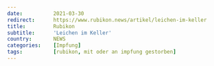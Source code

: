 ```yaml
---
date:          2021-03-30
redirect:      https://www.rubikon.news/artikel/leichen-im-keller
title:         Rubikon
subtitle:      'Leichen im Keller'
country:       NEWS
categories:    [Impfung]
tags:          [rubikon, mit oder an impfung gestorben]
---
```

